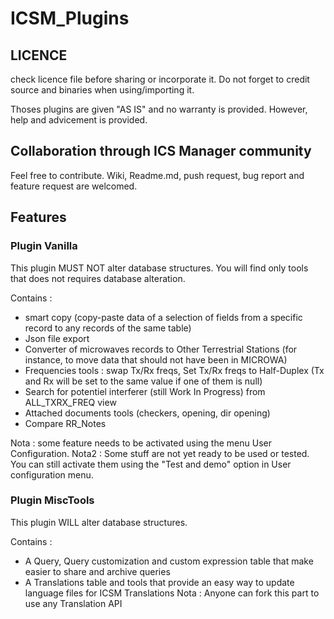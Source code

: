 # ICSM_Plugins

## LICENCE
check licence file before sharing or incorporate it. 
Do not forget to credit source and binaries when using/importing it.

Thoses plugins are given "AS IS" and no warranty is provided. 
However, help and advicement is provided.

## Collaboration through ICS Manager community
Feel free to contribute. Wiki, Readme.md, push request, bug report and feature request are welcomed.

## Features

### Plugin Vanilla

This plugin MUST NOT alter database structures. 
You will find only tools that does not requires database alteration.

Contains :
- smart copy (copy-paste data of a selection of fields from a specific record to any records of the same table)
- Json file export
- Converter of microwaves records to Other Terrestrial Stations (for instance, to move data that should not have been in MICROWA)
- Frequencies tools : swap Tx/Rx freqs, Set Tx/Rx freqs to Half-Duplex (Tx and Rx will be set to the same value if one of them is null)
- Search for potentiel interferer (still Work In Progress) from ALL_TXRX_FREQ view
- Attached documents tools (checkers, opening, dir opening)
- Compare RR_Notes

Nota : some feature needs to be activated using the menu User Configuration.
Nota2 : Some stuff are not yet ready to be used or tested. 
You can still activate them using the "Test and demo" option in User configuration menu.

### Plugin MiscTools

This plugin WILL alter database structures. 

Contains : 
- A Query, Query customization and custom expression table that make easier to share and archive queries
- A Translations table and tools that provide an easy way to update language files for ICSM Translations
Nota : Anyone can fork this part to use any Translation API
